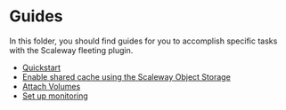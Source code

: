 # Guides

In this folder, you should find guides for you to accomplish specific tasks with the Scaleway fleeting plugin.

- [Quickstart](quickstart.md)
- [Enable shared cache using the Scaleway Object Storage](shared-cache.md)
- [Attach Volumes](volumes.md)
- [Set up monitoring](monitoring.md)
